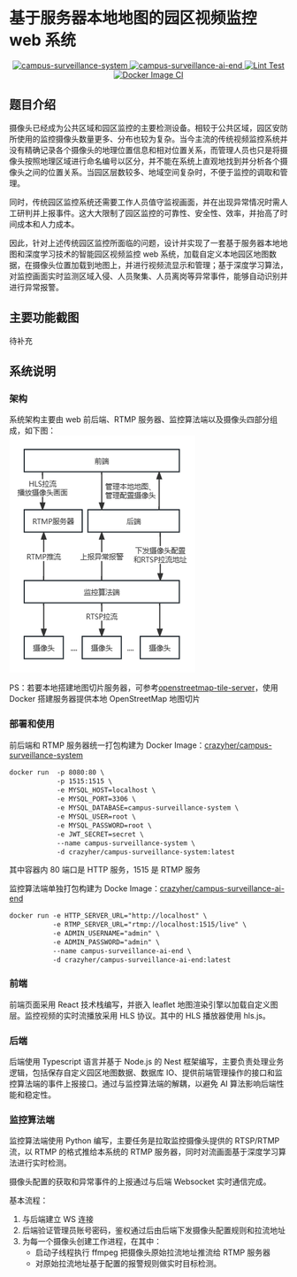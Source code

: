 # 基于服务器本地地图的园区视频监控 web 系统

<p align="center">
  <a href="https://hub.docker.com/r/crazyher/campus-surveillance-system">
    <img src="https://img.shields.io/docker/v/crazyher/campus-surveillance-system?label=campus-surveillance-system" alt="campus-surveillance-system"/>
  </a>

  <a href="https://hub.docker.com/r/crazyher/campus-surveillance-ai-end">
    <img src="https://img.shields.io/docker/v/crazyher/campus-surveillance-ai-end?label=campus-surveillance-ai-end" alt="campus-surveillance-ai-end"/>
  </a>

  <a href="https://github.com/CrazyHer/campus-surveillance-system/actions/workflows/lint.yaml">
    <img src="https://github.com/CrazyHer/campus-surveillance-system/actions/workflows/lint.yaml/badge.svg" alt="Lint Test"/>
  </a>

  <a href="https://github.com/CrazyHer/campus-surveillance-system/actions/workflows/docker-image.yaml">
    <img src="https://github.com/CrazyHer/campus-surveillance-system/actions/workflows/docker-image.yaml/badge.svg" alt="Docker Image CI"/>
  </a>

</p>

## 题目介绍

摄像头已经成为公共区域和园区监控的主要检测设备。相较于公共区域，园区安防所使用的监控摄像头数量更多、分布也较为复杂。当今主流的传统视频监控系统并没有精确记录各个摄像头的地理位置信息和相对位置关系，而管理人员也只是将摄像头按照地理区域进行命名编号以区分，并不能在系统上直观地找到并分析各个摄像头之间的位置关系。当园区层数较多、地域空间复杂时，不便于监控的调取和管理。

同时，传统园区监控系统还需要工作人员值守监视画面，并在出现异常情况时需人工研判并上报事件。这大大限制了园区监控的可靠性、安全性、效率，并抬高了时间成本和人力成本。

因此，针对上述传统园区监控所面临的问题，设计并实现了一套基于服务器本地地图和深度学习技术的智能园区视频监控 web 系统，加载自定义本地园区地图数据，在摄像头位置加载到地图上，并进行视频流显示和管理；基于深度学习算法，对监控画面实时监测区域入侵、人员聚集、人员离岗等异常事件，能够自动识别并进行异常报警。

## 主要功能截图

待补充

## 系统说明

### 架构

系统架构主要由 web 前后端、RTMP 服务器、监控算法端以及摄像头四部分组成，如下图：  
![系统架构图](docs/system-framework.png)

PS：若要本地搭建地图切片服务器，可参考[openstreetmap-tile-server](https://github.com/Overv/openstreetmap-tile-server)，使用 Docker 搭建服务器提供本地 OpenStreetMap 地图切片

### 部署和使用

前后端和 RTMP 服务器统一打包构建为 Docker Image：[crazyher/campus-surveillance-system](https://hub.docker.com/repository/docker/crazyher/campus-surveillance-system)

```shell
docker run  -p 8080:80 \
            -p 1515:1515 \
            -e MYSQL_HOST=localhost \
            -e MYSQL_PORT=3306 \
            -e MYSQL_DATABASE=campus-surveillance-system \
            -e MYSQL_USER=root \
            -e MYSQL_PASSWORD=root \
            -e JWT_SECRET=secret \
            --name campus-surveillance-system \
            -d crazyher/campus-surveillance-system:latest
```

其中容器内 80 端口是 HTTP 服务，1515 是 RTMP 服务

监控算法端单独打包构建为 Docke Image：[crazyher/campus-surveillance-ai-end](https://hub.docker.com/repository/docker/crazyher/campus-surveillance-ai-end/general)

```shell
docker run -e HTTP_SERVER_URL="http://localhost" \
           -e RTMP_SERVER_URL="rtmp://localhost:1515/live" \
           -e ADMIN_USERNAME="admin" \
           -e ADMIN_PASSWORD="admin" \
           --name campus-surveillance-ai-end \
           -d crazyher/campus-surveillance-ai-end:latest
```

### 前端

前端页面采用 React 技术栈编写，并嵌入 leaflet 地图渲染引擎以加载自定义图层。监控视频的实时流播放采用 HLS 协议。其中的 HLS 播放器使用 hls.js。

### 后端

后端使用 Typescript 语言并基于 Node.js 的 Nest 框架编写，主要负责处理业务逻辑，包括保存自定义园区地图数据、数据库 IO、提供前端管理操作的接口和监控算法端的事件上报接口。通过与监控算法端的解耦，以避免 AI 算法影响后端性能和稳定性。

### 监控算法端

监控算法端使用 Python 编写，主要任务是拉取监控摄像头提供的 RTSP/RTMP 流，以 RTMP 的格式推给本系统的 RTMP 服务器，同时对流画面基于深度学习算法进行实时检测。

摄像头配置的获取和异常事件的上报通过与后端 Websocket 实时通信完成。

基本流程：

1. 与后端建立 WS 连接
2. 后端验证管理员账号密码，鉴权通过后由后端下发摄像头配置规则和拉流地址
3. 为每一个摄像头创建工作进程，在其中：
   - 启动子线程执行 ffmpeg 把摄像头原始拉流地址推流给 RTMP 服务器
   - 对原始拉流地址基于配置的报警规则做实时目标检测。
